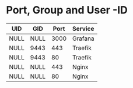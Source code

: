 # Port, Group and User -ID

| UID  | GID  | Port | Service |
| ---- | ---- | ---- | ------- |
| NULL | NULL | 3000 | Grafana |
| NULL | 9443 | 443  | Traefik |
| NULL | 9443 | 80   | Traefik |
| NULL | NULL | 443  | Nginx   |
| NULL | NULL | 80   | Nginx   |
